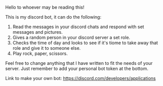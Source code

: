 Hello to whoever may be reading this!

This is my discord bot, it can do the following:

1) Read the messages in your discord chats and respond with set messages and pictures.
2) Gives a random person in your discord server a set role.
3) Checks the time of day and looks to see if it's tiome to take away that role and give it to someone else.
4) Play rock, paper, scissors.

Feel free to change anything that I have written to fit the needs of your server. Just remember to add your personal bot token at the bottom.

Link to make your own bot:
https://discord.com/developers/applications 
